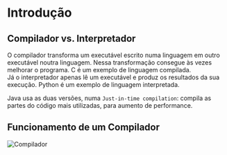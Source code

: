 # Introdução

## Compilador vs. Interpretador

O compilador transforma um executável escrito numa linguagem em outro executável noutra linguagem. Nessa transformação consegue às vezes melhorar o programa. C é um exemplo de linguagem compilada. <br>
Já o interpretador apenas lê um executável e produz os resultados da sua execução. Python é um exemplo de linguagem interpretada.

Java usa as duas versões, numa `Just-in-time compilation`: compila as partes do código mais utilizadas, para aumento de performance.

## Funcionamento de um Compilador

![Compilador](../Images/Compilador.png)

